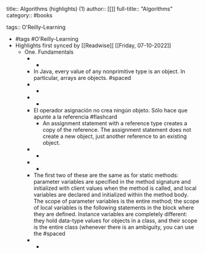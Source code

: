 title:: Algorithms (highlights) (1)
author:: [[]]
full-title:: "Algorithms"
category:: #books

tags:: O'Reilly-Learning

- #tags #O'Reilly-Learning
- Highlights first synced by [[Readwise]] [[Friday, 07-10-2022]]
	- One. Fundamentals
		- -
		- In Java, every value of any nonprimitive type is an object. In particular, arrays are objects. #spaced
		- -
		- -
		- El operador asignación no crea ningún objeto. Sólo hace que apunte a la referencia #flashcard
			- An assignment statement with a reference type creates a copy of the reference. The assignment statement does not create a new object, just another reference to an existing object.
		- -
		- -
		- The first two of these are the same as for static methods: parameter variables are specified in the method signature and initialized with client values when the method is called, and local variables are declared and initialized within the method body. The scope of parameter variables is the entire method; the scope of local variables is the following statements in the block where they are defined. Instance variables are completely different: they hold data-type values for objects in a class, and their scope is the entire class (whenever there is an ambiguity, you can use the #spaced
		- -
